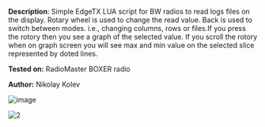**Description**:
Simple EdgeTX LUA script for BW radios to read logs files on the display. Rotary wheel is used to change the read value. Back is used to switch between modes. i.e., changing columns, rows or files.If you press the rotory then you see a graph of the selected value. If you scroll the rotory when on graph screen you will see max and min value on the selected slice represented by doted lines.

**Tested on:** RadioMaster BOXER radio

**Author:** Nikolay Kolev

![image](https://github.com/user-attachments/assets/0ad9dfdb-6d67-47b9-a94f-5e15cf63674b)


![2](https://github.com/user-attachments/assets/0d757967-342c-47a9-ae18-856e85e844e5)
